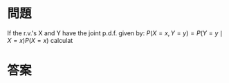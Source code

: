 # 問題
If the r.v.'s X and Y have the joint p.d.f. given by:
$P(X=x,Y=y)=P(Y=y\mid X=x)P(X=x)$
calculat

# 答案

